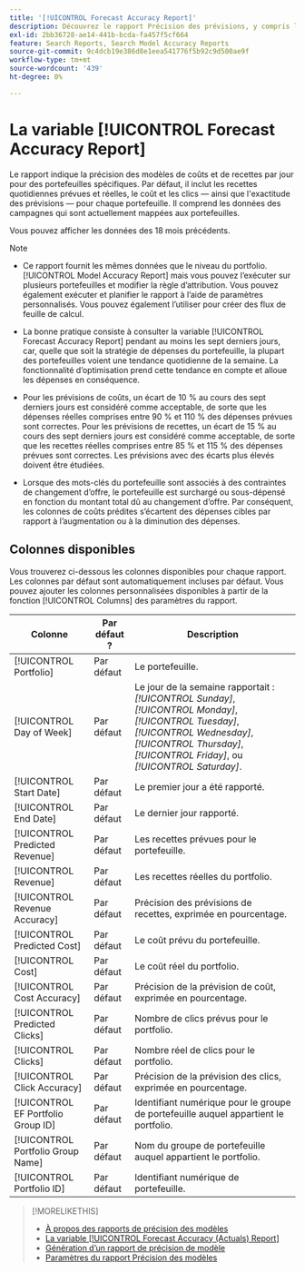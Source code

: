```yaml
---
title: '[!UICONTROL Forecast Accuracy Report]'
description: Découvrez le rapport Précision des prévisions, y compris les colonnes de données.
exl-id: 2bb36728-ae14-441b-bcda-fa457f5cf664
feature: Search Reports, Search Model Accuracy Reports
source-git-commit: 9c4dcb19e386d8e1eea541776f5b92c9d500ae9f
workflow-type: tm+mt
source-wordcount: '439'
ht-degree: 0%

---
```


# La variable [!UICONTROL Forecast Accuracy Report]

Le rapport indique la précision des modèles de coûts et de recettes par jour pour des portefeuilles spécifiques. Par défaut, il inclut les recettes quotidiennes prévues et réelles, le coût et les clics — ainsi que l&#39;exactitude des prévisions — pour chaque portefeuille. Il comprend les données des campagnes qui sont actuellement mappées aux portefeuilles.

Vous pouvez afficher les données des 18 mois précédents.

>[!NOTE]
>
>* Ce rapport fournit les mêmes données que le niveau du portfolio. [!UICONTROL Model Accuracy Report] mais vous pouvez l’exécuter sur plusieurs portefeuilles et modifier la règle d’attribution. Vous pouvez également exécuter et planifier le rapport à l’aide de paramètres personnalisés. Vous pouvez également l’utiliser pour créer des flux de feuille de calcul.
>
>* La bonne pratique consiste à consulter la variable [!UICONTROL Forecast Accuracy Report] pendant au moins les sept derniers jours, car, quelle que soit la stratégie de dépenses du portefeuille, la plupart des portefeuilles voient une tendance quotidienne de la semaine. La fonctionnalité d’optimisation prend cette tendance en compte et alloue les dépenses en conséquence.
>
>* Pour les prévisions de coûts, un écart de 10 % au cours des sept derniers jours est considéré comme acceptable, de sorte que les dépenses réelles comprises entre 90 % et 110 % des dépenses prévues sont correctes. Pour les prévisions de recettes, un écart de 15 % au cours des sept derniers jours est considéré comme acceptable, de sorte que les recettes réelles comprises entre 85 % et 115 % des dépenses prévues sont correctes. Les prévisions avec des écarts plus élevés doivent être étudiées.
>
>* Lorsque des mots-clés du portefeuille sont associés à des contraintes de changement d’offre, le portefeuille est surchargé ou sous-dépensé en fonction du montant total dû au changement d’offre. Par conséquent, les colonnes de coûts prédites s’écartent des dépenses cibles par rapport à l’augmentation ou à la diminution des dépenses.

## Colonnes disponibles

Vous trouverez ci-dessous les colonnes disponibles pour chaque rapport. Les colonnes par défaut sont automatiquement incluses par défaut. Vous pouvez ajouter les colonnes personnalisées disponibles à partir de la fonction [!UICONTROL Columns] des paramètres du rapport.

| Colonne | Par défaut ? | Description |
|----|----|----|
| [!UICONTROL Portfolio] | Par défaut | Le portefeuille. |
| [!UICONTROL Day of Week] | Par défaut | Le jour de la semaine rapportait : <i>[!UICONTROL Sunday]</i>, <i>[!UICONTROL Monday]</i>, <i>[!UICONTROL Tuesday]</i>, <i>[!UICONTROL Wednesday]</i>, <i>[!UICONTROL Thursday]</i>, <i>[!UICONTROL Friday]</i>, ou <i>[!UICONTROL Saturday]</i>. |
| [!UICONTROL Start Date] | Par défaut | Le premier jour a été rapporté. |
| [!UICONTROL End Date] | Par défaut | Le dernier jour rapporté. |
| [!UICONTROL Predicted Revenue] | Par défaut | Les recettes prévues pour le portefeuille. |
| [!UICONTROL Revenue] | Par défaut | Les recettes réelles du portfolio. |
| [!UICONTROL Revenue Accuracy] | Par défaut | Précision des prévisions de recettes, exprimée en pourcentage. |
| [!UICONTROL Predicted Cost] | Par défaut | Le coût prévu du portefeuille. |
| [!UICONTROL Cost] | Par défaut | Le coût réel du portfolio. |
| [!UICONTROL Cost Accuracy] | Par défaut | Précision de la prévision de coût, exprimée en pourcentage. |
| [!UICONTROL Predicted Clicks] | Par défaut | Nombre de clics prévus pour le portfolio. |
| [!UICONTROL Clicks] | Par défaut | Nombre réel de clics pour le portfolio. |
| [!UICONTROL Click Accuracy] | Par défaut | Précision de la prévision des clics, exprimée en pourcentage. |
| [!UICONTROL EF Portfolio Group ID] | Par défaut | Identifiant numérique pour le groupe de portefeuille auquel appartient le portfolio. |
| [!UICONTROL Portfolio Group Name] | Par défaut | Nom du groupe de portefeuille auquel appartient le portfolio. |
| [!UICONTROL Portfolio ID] | Par défaut | Identifiant numérique de portefeuille. |

<table style="table-layout:auto">

>[!MORELIKETHIS]
>
>* [À propos des rapports de précision des modèles](/help/search-social-commerce/reports/management/model-accuracy/model-accuracy-report-about.md)
>* [La variable [!UICONTROL Forecast Accuracy (Actuals) Report]](forecast-accuracy-actuals-report.md)
>* [Génération d’un rapport de précision de modèle](model-accuracy-report-generate.md)
>* [Paramètres du rapport Précision des modèles](/help/search-social-commerce/reports/management/model-accuracy/model-accuracy-report-settings.md)
